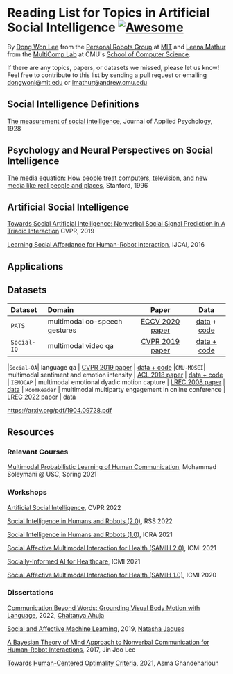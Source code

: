 
# Reading List for Topics in Artificial Social Intelligence  [![Awesome](https://cdn.rawgit.com/sindresorhus/awesome/d7305f38d29fed78fa85652e3a63e154dd8e8829/media/badge.svg)](https://github.com/topics/awesome)
By [Dong Won Lee](https://dongwonl.com/) from the [Personal Robots Group](https://www.media.mit.edu/groups/personal-robots/overview/) at [MIT](https://www.mit.edu/) and [Leena Mathur](https://l-mathur.github.io) from the [MultiComp Lab](http://multicomp.cs.cmu.edu) at CMU's [School of Computer Science](https://www.cs.cmu.edu). 

If there are any topics, papers, or datasets we missed, please let us know! Feel free to contribute to this list by sending a pull request or emailing dongwonl@mit.edu or lmathur@andrew.cmu.edu 

## Social Intelligence Definitions

[The measurement of social intelligence](https://psycnet.apa.org/buy/1928-03750-001), Journal of Applied Psychology, 1928

## Psychology and Neural Perspectives on Social Intelligence

[The media equation: How people treat computers, television, and new media like real people and places](https://psycnet.apa.org/record/1996-98923-000), Stanford, 1996


## Artificial Social Intelligence

[Towards Social Artificial Intelligence:
Nonverbal Social Signal Prediction in A Triadic Interaction](https://openaccess.thecvf.com/content_CVPR_2019/papers/Joo_Towards_Social_Artificial_Intelligence_Nonverbal_Social_Signal_Prediction_in_a_CVPR_2019_paper.pdf) CVPR, 2019 

[Learning Social Affordance for Human-Robot Interaction](https://arxiv.org/pdf/1604.03692v2.pdf), IJCAI, 2016

## Applications 

## Datasets

| Dataset | Domain | Paper | Data|
|:-----------|:----------------------------|:------------:|:------------:|
| `PATS` | multimodal co-speech gestures | [ECCV 2020 paper](https://arxiv.org/abs/2007.12553) | [data](https://chahuja.com/pats/) + [code](https://github.com/chahuja/pats)
|`Social-IQ`| multimodal video qa | [CVPR 2019 paper](https://openaccess.thecvf.com/content_CVPR_2019/papers/Zadeh_Social-IQ_A_Question_Answering_Benchmark_for_Artificial_Social_Intelligence_CVPR_2019_paper.pdf) | [data + code](https://github.com/A2Zadeh/Social-IQ)

|`Social-QA`| language qa | [CVPR 2019 paper](https://arxiv.org/pdf/1904.09728.pdf) | [data + code](https://github.com/google/BIG-bench/blob/main/bigbench/benchmark_tasks/social_iqa/README.md)
|`CMU-MOSEI`| multimodal sentiment and emotion intensity | [ACL 2018 paper](https://aclanthology.org/P18-1208.pdf) | [data + code](https://github.com/A2Zadeh/CMU-MultimodalSDK)
| `IEMOCAP` | multimodal emotional dyadic motion capture | [LREC 2008 paper](https://link.springer.com/content/pdf/10.1007/s10579-008-9076-6.pdf) | [data](https://sail.usc.edu/software/databases/) 
| `RoomReader` | multimodal multiparty engagement in online conference | [LREC 2022 paper](http://www.lrec-conf.org/proceedings/lrec2022/pdf/2022.lrec-1.268.pdf) | [data](https://sigmedia.tcd.ie/) 

https://arxiv.org/pdf/1904.09728.pdf


## Resources

### Relevant Courses 
[Multimodal Probabilistic Learning of Human Communication](https://people.ict.usc.edu/~soleymani/files/HumanCommunicationLearning-Spring2021.pdf), Mohammad Soleymani @ USC, Spring 2021

### Workshops

[Artificial Social Intelligence](https://sites.google.com/berkeley.edu/artificial-social-intelligence), CVPR 2022

[Social Intelligence in Humans and Robots (2.0)](https://social-intelligence-human-ai.github.io), RSS 2022

[Social Intelligence in Humans and Robots (1.0)](https://social-intelligence-human-ai.github.io/), ICRA 2021

[Social Affective Multimodal Interaction for Health (SAMIH 2.0)](https://sites.google.com/view/samih2021/home), ICMI 2021

[Socially-Informed AI for Healthcare](https://social-ai-for-healthcare.github.io), ICMI 2021

[Social Affective Multimodal Interaction for Health (SAMIH 1.0)](https://sites.google.com/view/wsamih/), ICMI 2020

### Dissertations

[Communication Beyond Words: Grounding Visual Body Motion with Language](https://lti.cs.cmu.edu/sites/default/files/ahuja%2C%20chaitanya%20-%20Thesis.pdf), 2022, [Chaitanya Ahuja](https://chahuja.com)

[Social and Affective Machine Learning](https://www.media.mit.edu/publications/social-and-affective-machine-learning/), 2019, [Natasha Jaques](https://natashajaques.ai) 

[A Bayesian Theory of Mind Approach to Nonverbal Communication for Human-Robot Interactions](https://www.media.mit.edu/publications/jinjoolee-phd-2017/), 2017, Jin Joo Lee

[Towards Human-Centered Optimality Criteria](https://dspace.mit.edu/bitstream/handle/1721.1/140992/ghandeharioun-asma_gh-phd-MAS-2021-thesis.pdf?sequence=1&isAllowed=y), 2021, Asma Ghandeharioun



